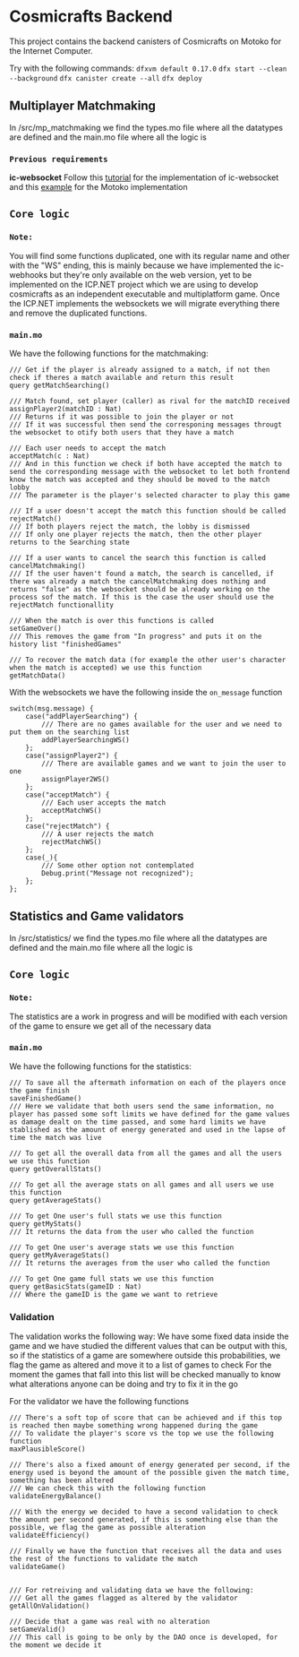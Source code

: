 # Cosmicrafts Backend

This project contains the backend canisters of Cosmicrafts on Motoko for the Internet Computer.

Try with the following commands:
```dfxvm default 0.17.0```
```dfx start --clean --background```
```dfx canister create --all```
```dfx deploy```


## Multiplayer Matchmaking

In /src/mp_matchmaking we find the types.mo file where all the datatypes are defined and the main.mo file where all the logic is

### `Previous requirements`
**ic-websocket**
Follow this [tutorial](https://medium.com/@ilbert/websockets-on-the-ic-getting-started-5f8bcdfaabdc) for the implementation of ic-websocket and this [example](https://github.com/iamenochchirima/ic-websockets-pingpong-mo/tree/main) for the Motoko implementation

## `Core logic`

### `Note:`
You will find some functions duplicated, one with its regular name and other with the "WS" ending, this is mainly because we have implemented the ic-webhooks but they're only available on the web version, yet to be implemented on the ICP.NET project which we are using to develop cosmicrafts as an independent executable and multiplatform game.
Once the ICP.NET implements the websockets we will migrate everything there and remove the duplicated functions.

### `main.mo`

We have the following functions for the matchmaking:
```
/// Get if the player is already assigned to a match, if not then check if theres a match available and return this result
query getMatchSearching()

/// Match found, set player (caller) as rival for the matchID received
assignPlayer2(matchID : Nat)
/// Returns if it was possible to join the player or not
/// If it was successful then send the corresponing messages througt the websocket to otify both users that they have a match

/// Each user needs to accept the match
acceptMatch(c : Nat)
/// And in this function we check if both have accepted the match to send the corresponding message with the websocket to let both frontend know the match was accepted and they should be moved to the match lobby
/// The parameter is the player's selected character to play this game

/// If a user doesn't accept the match this function should be called
rejectMatch()
/// If both players reject the match, the lobby is dismissed
/// If only one player rejects the match, then the other player returns to the Searching state

/// If a user wants to cancel the search this function is called
cancelMatchmaking()
/// If the user haven't found a match, the search is cancelled, if there was already a match the cancelMatchmaking does nothing and returns "false" as the websocket should be already working on the process sof the match. If this is the case the user should use the rejectMatch functionallity

/// When the match is over this functions is called
setGameOver()
/// This removes the game from "In progress" and puts it on the history list "finishedGames"

/// To recover the match data (for example the other user's character when the match is accepted) we use this function
getMatchData()
```

With the websockets we have the following inside the `on_message` function
```
switch(msg.message) {
    case("addPlayerSearching") { 
        /// There are no games available for the user and we need to put them on the searching list
        addPlayerSearchingWS()
    };
    case("assignPlayer2") {
        /// There are available games and we want to join the user to one
        assignPlayer2WS()
    };
    case("acceptMatch") { 
        /// Each user accepts the match
        acceptMatchWS()
    };
    case("rejectMatch") { 
        /// A user rejects the match
        rejectMatchWS()
    };
    case(_){
        /// Some other option not contemplated
        Debug.print("Message not recognized");
    };
};
```


## Statistics and Game validators

In /src/statistics/ we find the types.mo file where all the datatypes are defined and the main.mo file where all the logic is

## `Core logic`

### `Note:`
The statistics are a work in progress and will be modified with each version of the game to ensure we get all of the necessary data

### `main.mo`

We have the following functions for the statistics:
```
/// To save all the aftermath information on each of the players once the game finish
saveFinishedGame()
/// Here we validate that both users send the same information, no player has passed some soft limits we have defined for the game values as damage dealt on the time passed, and some hard limits we have stablished as the amount of energy generated and used in the lapse of time the match was live

/// To get all the overall data from all the games and all the users we use this function
query getOverallStats()

/// To get all the average stats on all games and all users we use this function
query getAverageStats()

/// To get One user's full stats we use this function
query getMyStats()
/// It returns the data from the user who called the function

/// To get One user's average stats we use this function
query getMyAverageStats()
/// It returns the averages from the user who called the function

/// To get One game full stats we use this function
query getBasicStats(gameID : Nat)
/// Where the gameID is the game we want to retrieve
```

### Validation

The validation works the following way:
We have some fixed data inside the game and we have studied the different values that can be output with this, so if the statistics of a game are somewhere outside this probabilities, we flag the game as altered and move it to a list of games to check
For the moment the games that fall into this list will be checked manually to know what alterations anyone can be doing and try to fix it in the go

For the validator we have the following functions
```
/// There's a soft top of score that can be achieved and if this top is reached then maybe something wrong happened during the game
/// To validate the player's score vs the top we use the following function
maxPlausibleScore()

/// There's also a fixed amount of energy generated per second, if the energy used is beyond the amount of the possible given the match time, something has been altered
/// We can check this with the following function
validateEnergyBalance()

/// With the energy we decided to have a second validation to check the amount per second generated, if this is something else than the possible, we flag the game as possible alteration
validateEfficiency()

/// Finally we have the function that receives all the data and uses the rest of the functions to validate the match
validateGame()


/// For retreiving and validating data we have the following:
/// Get all the games flagged as altered by the validator
getAllOnValidation()

/// Decide that a game was real with no alteration
setGameValid()
/// This call is going to be only by the DAO once is developed, for the moment we decide it
```

